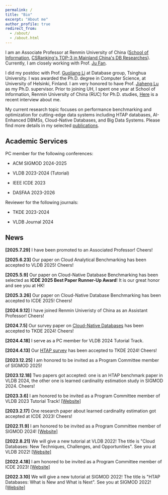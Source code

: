 ```yaml
---
permalink: /
title: "Bio"
excerpt: "About me"
author_profile: true
redirect_from:
  - /about/
  - /about.html
---
```


I am an Associate Professor at Renmin University of China ([School of Information](http://info.ruc.edu.cn/Home/index.htm), [CSRanking's TOP-3 in Mainland China's DB Researches](https://csrankings.org/#/fromyear/2022/toyear/2024/index?mod&cn)). Currently, I am closely working with Prof. [Ju Fan](http://iir.ruc.edu.cn/~fanj/).

I did my postdoc with Prof. [Guoliang Li](http://dbgroup.cs.tsinghua.edu.cn/ligl/index.html) at Database group, Tsinghua University. I was awarded the Ph.D. degree in Computer Science, at University of Helsinki, Finland. I am very honored to have Prof. [Jiaheng Lu](https://www.cs.helsinki.fi/u/jilu/) as my Ph.D. supervisor. Prior to joining UH, I spent one year at School of Information, Renmin University of China (RUC) for Ph.D. studies, [Here](https://mp.weixin.qq.com/s?__biz=Mzk0NzE2OTU4Nw==&mid=2247505995&idx=1&sn=5017031e94a862d8dde15412b648ee5a&chksm=c2ea84dcd020a875a0794608a5854a684c6d5b22b3694621f1cbceeaf546e18f7ba75d789c5e&scene=27) is a recent interview about me.

My current research topic focuses on performance benchmarking and optimization for cutting-edge data systems including HTAP databases, AI-Enhanced DBMSs, Cloud-Native Databases, and Big Data Systems. Please find more details in my selected [publications](https://rucchao.github.io//publications/).

Academic Services
---

PC member for the following conferences:

- ACM SIGMOD 2024-2025

- VLDB 2023-2024 (Tutorial)

- IEEE ICDE 2023

- DASFAA 2023-2026

Reviewer for the following journals:

- TKDE 2023-2024

- VLDB Journal 2024

News
---
**[2025.7.29]** I have been promoted to an Associated Professor! Cheers!

**[2025.6.23]** Our paper on Cloud Analytical Benchmarking has been accepted to VLDB 2025! Cheers!

**[2025.5.9]** Our paper on Cloud-Native Database Benchmarking  has been selected as **ICDE 2025 Best Paper Runner-Up Award**! It is our great honor and see you at HK!

**[2025.3.26]** Our paper on Cloud-Native Database Benchmarking  has been accepted to ICDE 2025! Cheers!

**[2024.9.12]** I have joined Renmin Univeristy of China as an Assistant Professor! Cheers!

**[2024.7.5]** Our survey paper on [Cloud-Native Databases](https://ieeexplore.ieee.org/abstract/document/10574374) has been accepted to TKDE 2024! Cheers!

**[2024.4.18]** I serve as a PC member for VLDB 2024 Tutorial Track.

**[2024.4.13]** Our [HTAP survey](https://www.researchgate.net/publication/379956111_HTAP_Databases_A_Survey) has been accepted to TKDE 2024! Cheers!

**[2023.12.25]** I am honored to be invited as a Program Committee member of SIGMOD 2025!

**[2023.12.18]** Two papers got accepted: one is an HTAP benchmark paper in VLDB 2024, the other one is learned cardinality estimation study in SIGMOD 2024. Cheers!

**[2023.3.6]** I am honored to be invited as a Program Committee member of VLDB 2023 Tutorial Track! [[Website]](https://vldb.org/2023/?call-for-tutorials)

**[2023.2.17]** One research paper about learned cardinality estimation got accepted at ICDE 2023! Cheers!

**[2022.11.9]** I am honored to be invited as a Program Committee member of SIGMOD 2024! [[Website]](https://2024.sigmod.org/index.shtml)

**[2022.8.21]** We will give a new tutorial at VLDB 2022! The title is "Cloud Databases: New Techniques, Challenges, and Opportunities". See you at VLDB 2022! [[Website]](https://vldb.org/2022/?program-schedule-tutorials)

**[2022.4.18]** I am honored to be invited as a Program Committee member of ICDE 2023! [[Website]](https://icde2023.ics.uci.edu/research-program-committee/)

**[2022.3.10]** We will give a new tutorial at SIGMOD 2022! The title is "HTAP Databases: What is New and What is Next". See you at SIGMOD 2022! [[Website]](https://2022.sigmod.org/sigmod_tutorials.shtml)
